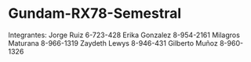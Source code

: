 # Gundam-RX78-Semestral

Integrantes:
Jorge Ruiz 6-723-428
Erika Gonzalez 8-954-2161
Milagros Maturana 8-966-1319
Zaydeth Lewys 8-946-431
Gilberto Muñoz 8-960-1326
